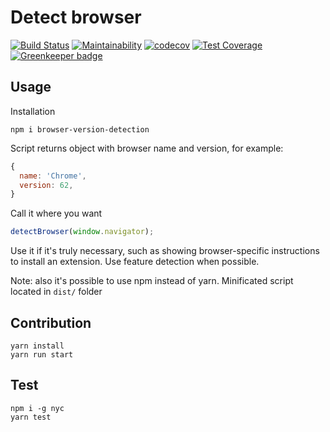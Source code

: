 # Detect browser

[![Build Status](https://travis-ci.org/pure-js/browser-detection.svg?branch=master)](https://travis-ci.org/pure-js/browser-detection)
[![Maintainability](https://api.codeclimate.com/v1/badges/594328cbb539ab26149e/maintainability)](https://codeclimate.com/github/pure-js/browser-detection/maintainability)
[![codecov](https://codecov.io/gh/pure-js/browser-detection/branch/master/graph/badge.svg)](https://codecov.io/gh/pure-js/browser-detection)
[![Test Coverage](https://api.codeclimate.com/v1/badges/594328cbb539ab26149e/test_coverage)](https://codeclimate.com/github/pure-js/browser-detection/test_coverage)
[![Greenkeeper badge](https://badges.greenkeeper.io/pure-js/browser-detection.svg)](https://greenkeeper.io/)

## Usage
Installation
```
npm i browser-version-detection
```
Script returns object with browser name and version, for example:
```javascript
{
  name: 'Chrome',
  version: 62,
}
```
Call it where you want
```javascript
detectBrowser(window.navigator);
```
Use it if it's truly necessary, such as showing browser-specific instructions to install an extension. Use feature detection when possible.

Note: also it's possible to use npm instead of yarn.
Minificated script located in ```dist/``` folder
## Contribution
    yarn install
    yarn run start

## Test
    npm i -g nyc
    yarn test
